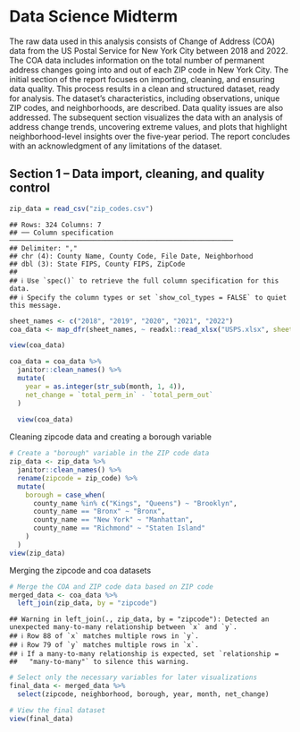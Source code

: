 Data Science Midterm
================

The raw data used in this analysis consists of Change of Address (COA)
data from the US Postal Service for New York City between 2018 and 2022.
The COA data includes information on the total number of permanent
address changes going into and out of each ZIP code in New York City.
The initial section of the report focuses on importing, cleaning, and
ensuring data quality. This process results in a clean and structured
dataset, ready for analysis. The dataset’s characteristics, including
observations, unique ZIP codes, and neighborhoods, are described. Data
quality issues are also addressed. The subsequent section visualizes the
data with an analysis of address change trends, uncovering extreme
values, and plots that highlight neighborhood-level insights over the
five-year period. The report concludes with an acknowledgment of any
limitations of the dataset.

## Section 1 – Data import, cleaning, and quality control

``` r
zip_data = read_csv("zip_codes.csv")
```

    ## Rows: 324 Columns: 7
    ## ── Column specification ────────────────────────────────────────────────────────
    ## Delimiter: ","
    ## chr (4): County Name, County Code, File Date, Neighborhood
    ## dbl (3): State FIPS, County FIPS, ZipCode
    ## 
    ## ℹ Use `spec()` to retrieve the full column specification for this data.
    ## ℹ Specify the column types or set `show_col_types = FALSE` to quiet this message.

``` r
sheet_names <- c("2018", "2019", "2020", "2021", "2022")
coa_data <- map_dfr(sheet_names, ~ readxl::read_xlsx("USPS.xlsx", sheet = .x))

view(coa_data)

coa_data = coa_data %>% 
  janitor::clean_names() %>% 
  mutate(
    year = as.integer(str_sub(month, 1, 4)),
    net_change = `total_perm_in` - `total_perm_out`
  )
  
  view(coa_data)
```

Cleaning zipcode data and creating a borough variable

``` r
# Create a "borough" variable in the ZIP code data
zip_data <- zip_data %>%
  janitor::clean_names() %>% 
  rename(zipcode = zip_code) %>% 
  mutate(
    borough = case_when(
      county_name %in% c("Kings", "Queens") ~ "Brooklyn",
      county_name == "Bronx" ~ "Bronx",
      county_name == "New York" ~ "Manhattan",
      county_name == "Richmond" ~ "Staten Island"
    )
  )
view(zip_data)
```

Merging the zipcode and coa datasets

``` r
# Merge the COA and ZIP code data based on ZIP code
merged_data <- coa_data %>%
  left_join(zip_data, by = "zipcode")
```

    ## Warning in left_join(., zip_data, by = "zipcode"): Detected an unexpected many-to-many relationship between `x` and `y`.
    ## ℹ Row 88 of `x` matches multiple rows in `y`.
    ## ℹ Row 79 of `y` matches multiple rows in `x`.
    ## ℹ If a many-to-many relationship is expected, set `relationship =
    ##   "many-to-many"` to silence this warning.

``` r
# Select only the necessary variables for later visualizations
final_data <- merged_data %>%
  select(zipcode, neighborhood, borough, year, month, net_change)

# View the final dataset
view(final_data)
```
